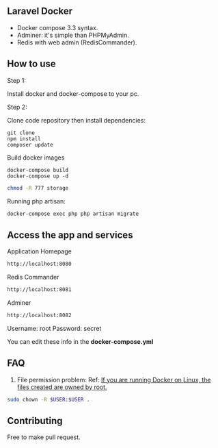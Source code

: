 
## Laravel Docker
- Docker compose 3.3 syntax.
- Adminer: it's simple than PHPMyAdmin.
- Redis with web admin (RedisCommander).

## How to use

Step 1:

Install docker and docker-compose to your pc.

Step 2:

Clone code repository then install dependencies:
```
git clone
npm install
composer update
```

Build docker images
```
docker-compose build
docker-compose up -d
```

```bash
chmod -R 777 storage
```

Running php artisan:

```bash
docker-compose exec php php artisan migrate
```

## Access the app and services
Application Homepage
```bash
http://localhost:8080
```

Redis Commander
```bash
http://localhost:8081
```

Adminer
```bash
http://localhost:8082
```

Username: root
Password: secret

You can edit these info in the **docker-compose.yml**

## FAQ
1. File permission problem:
Ref: [If you are running Docker on Linux, the files created are owned by root.](https://docs.docker.com/compose/django/)

```bash
sudo chown -R $USER:$USER .
```

## Contributing

Free to make pull request. 
